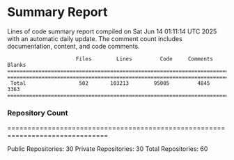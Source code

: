 # Summary Report
Lines of code summary report compiled on Sat Jun 14 01:11:14 UTC 2025 with an automatic daily update. The comment count includes documentation, content, and code comments.
```
                      Files        Lines         Code     Comments       Blanks
===============================================================================
===============================================================================
 Total                 502       103213        95005         4845         3363
===============================================================================
```

### Repository Count
===============================================================================

Public Repositories: 30
Private Repositories: 30
Total Repositories: 60

